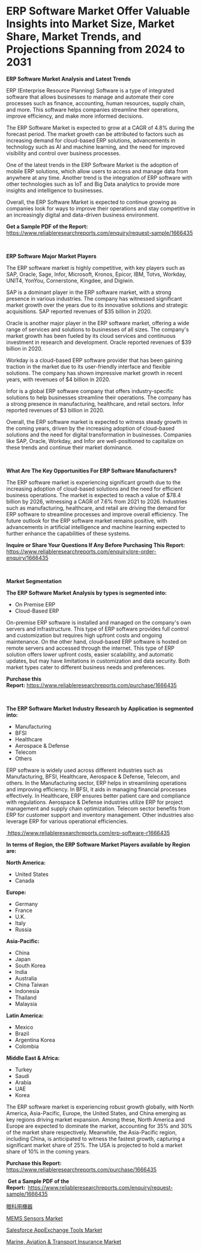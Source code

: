 <p><h1>ERP Software Market Offer Valuable Insights into Market Size, Market Share, Market Trends, and Projections Spanning from 2024 to 2031</h1></p><p><strong>ERP Software Market Analysis and Latest Trends</strong></p>
<p><p>ERP (Enterprise Resource Planning) Software is a type of integrated software that allows businesses to manage and automate their core processes such as finance, accounting, human resources, supply chain, and more. This software helps companies streamline their operations, improve efficiency, and make more informed decisions.</p><p>The ERP Software Market is expected to grow at a CAGR of 4.8% during the forecast period. The market growth can be attributed to factors such as increasing demand for cloud-based ERP solutions, advancements in technology such as AI and machine learning, and the need for improved visibility and control over business processes.</p><p>One of the latest trends in the ERP Software Market is the adoption of mobile ERP solutions, which allow users to access and manage data from anywhere at any time. Another trend is the integration of ERP software with other technologies such as IoT and Big Data analytics to provide more insights and intelligence to businesses.</p><p>Overall, the ERP Software Market is expected to continue growing as companies look for ways to improve their operations and stay competitive in an increasingly digital and data-driven business environment.</p></p>
<p><strong>Get a Sample PDF of the Report:&nbsp;</strong> <a href="https://www.reliableresearchreports.com/enquiry/request-sample/1666435">https://www.reliableresearchreports.com/enquiry/request-sample/1666435</a></p>
<p>&nbsp;</p>
<p><strong>ERP Software Major Market Players</strong></p>
<p><p>The ERP software market is highly competitive, with key players such as SAP, Oracle, Sage, Infor, Microsoft, Kronos, Epicor, IBM, Totvs, Workday, UNIT4, YonYou, Cornerstone, Kingdee, and Digiwin.</p><p>SAP is a dominant player in the ERP software market, with a strong presence in various industries. The company has witnessed significant market growth over the years due to its innovative solutions and strategic acquisitions. SAP reported revenues of $35 billion in 2020.</p><p>Oracle is another major player in the ERP software market, offering a wide range of services and solutions to businesses of all sizes. The company's market growth has been fueled by its cloud services and continuous investment in research and development. Oracle reported revenues of $39 billion in 2020.</p><p>Workday is a cloud-based ERP software provider that has been gaining traction in the market due to its user-friendly interface and flexible solutions. The company has shown impressive market growth in recent years, with revenues of $4 billion in 2020.</p><p>Infor is a global ERP software company that offers industry-specific solutions to help businesses streamline their operations. The company has a strong presence in manufacturing, healthcare, and retail sectors. Infor reported revenues of $3 billion in 2020.</p><p>Overall, the ERP software market is expected to witness steady growth in the coming years, driven by the increasing adoption of cloud-based solutions and the need for digital transformation in businesses. Companies like SAP, Oracle, Workday, and Infor are well-positioned to capitalize on these trends and continue their market dominance.</p></p>
<p>&nbsp;</p>
<p><strong>What Are The Key Opportunities For ERP Software Manufacturers?</strong></p>
<p><p>The ERP software market is experiencing significant growth due to the increasing adoption of cloud-based solutions and the need for efficient business operations. The market is expected to reach a value of $78.4 billion by 2026, witnessing a CAGR of 7.6% from 2021 to 2026. Industries such as manufacturing, healthcare, and retail are driving the demand for ERP software to streamline processes and improve overall efficiency. The future outlook for the ERP software market remains positive, with advancements in artificial intelligence and machine learning expected to further enhance the capabilities of these systems.</p></p>
<p><strong>Inquire or Share Your Questions If Any Before Purchasing This Report:</strong> <a href="https://www.reliableresearchreports.com/enquiry/pre-order-enquiry/1666435">https://www.reliableresearchreports.com/enquiry/pre-order-enquiry/1666435</a></p>
<p>&nbsp;</p>
<p><strong>Market Segmentation</strong></p>
<p><strong>The ERP Software Market Analysis by types is segmented into:</strong></p>
<p><ul><li>On Premise ERP</li><li>Cloud-Based ERP</li></ul></p>
<p><p>On-premise ERP software is installed and managed on the company's own servers and infrastructure. This type of ERP software provides full control and customization but requires high upfront costs and ongoing maintenance. On the other hand, cloud-based ERP software is hosted on remote servers and accessed through the internet. This type of ERP solution offers lower upfront costs, easier scalability, and automatic updates, but may have limitations in customization and data security. Both market types cater to different business needs and preferences.</p></p>
<p><strong>Purchase this Report:&nbsp;</strong><a href="https://www.reliableresearchreports.com/purchase/1666435">https://www.reliableresearchreports.com/purchase/1666435</a></p>
<p>&nbsp;</p>
<p><strong>The ERP Software Market Industry Research by Application is segmented into:</strong></p>
<p><ul><li>Manufacturing</li><li>BFSI</li><li>Healthcare</li><li>Aerospace & Defense</li><li>Telecom</li><li>Others</li></ul></p>
<p><p>ERP software is widely used across different industries such as Manufacturing, BFSI, Healthcare, Aerospace & Defense, Telecom, and others. In the Manufacturing sector, ERP helps in streamlining operations and improving efficiency. In BFSI, it aids in managing financial processes effectively. In Healthcare, ERP ensures better patient care and compliance with regulations. Aerospace & Defense industries utilize ERP for project management and supply chain optimization. Telecom sector benefits from ERP for customer support and inventory management. Other industries also leverage ERP for various operational efficiencies.</p></p>
<p><a href="https://www.reliableresearchreports.com/erp-software-r1666435">&nbsp;https://www.reliableresearchreports.com/erp-software-r1666435</a></p>
<p><strong>In terms of Region, the ERP Software Market Players available by Region are:</strong></p>
<p>
    <p> <strong> North America: </strong>
        <ul>
            <li>United States</li>
            <li>Canada</li>
        </ul>
        </p> 
    <p> <strong> Europe: </strong>
        <ul>
            <li>Germany</li>
            <li>France</li>
            <li>U.K.</li>
            <li>Italy</li>
            <li>Russia</li>
        </ul>
        </p> 
    <p> <strong> Asia-Pacific: </strong>
        <ul>
            <li>China</li>
            <li>Japan</li>
            <li>South Korea</li>
            <li>India</li>
            <li>Australia</li>
            <li>China Taiwan</li>
            <li>Indonesia</li>
            <li>Thailand</li>
            <li>Malaysia</li>
        </ul>
        </p> 
    <p> <strong> Latin America: </strong>
        <ul>
            <li>Mexico</li>
            <li>Brazil</li>
            <li>Argentina Korea</li>
            <li>Colombia</li>
        </ul>
        </p> 
    <p> <strong> Middle East & Africa: </strong>
        <ul>
            <li>Turkey</li>
            <li>Saudi</li>
            <li>Arabia</li>
            <li>UAE</li>
            <li>Korea</li>
        </ul>
    </p>
    </p>
<p><p>The ERP software market is experiencing robust growth globally, with North America, Asia-Pacific, Europe, the United States, and China emerging as key regions driving market expansion. Among these, North America and Europe are expected to dominate the market, accounting for 35% and 30% of the market share respectively. Meanwhile, the Asia-Pacific region, including China, is anticipated to witness the fastest growth, capturing a significant market share of 25%. The USA is projected to hold a market share of 10% in the coming years.</p></p>
<p><strong>Purchase this Report: </strong><a href="https://www.reliableresearchreports.com/purchase/1666435">https://www.reliableresearchreports.com/purchase/1666435</a></p>
<p>&nbsp;<strong>Get a Sample PDF of the Report:&nbsp;&nbsp;</strong><a href="https://www.reliableresearchreports.com/enquiry/request-sample/1666435">https://www.reliableresearchreports.com/enquiry/request-sample/1666435</a></p>
<p><strong></strong></p>
<p><p><a href="https://github.com/zekaoe592392/Market-Research-Report-List-2/blob/main/322506553256.md">眼科用機器</a></p><p><a href="https://www.linkedin.com/pulse/mems-sensors-market-furnishes-information-share-trends-growth-txdce">MEMS Sensors Market</a></p><p><a href="https://github.com/RickHolmes3/Market-Research-Report-List-4/blob/main/salesforce-appexchange-tools-market.md">Salesforce AppExchange Tools Market</a></p><p><a href="https://www.linkedin.com/pulse/marine-aviation-amp-transport-insurance-market-analysis-sze-forecasted-e8mre">Marine, Aviation & Transport Insurance Market</a></p></p>